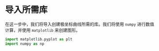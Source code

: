 # 导入所需库

在这一步中，我们将导入创建极坐标曲线所需的库。我们将使用 `numpy` 进行数值计算，并使用 `matplotlib` 来创建图形。

```python
import matplotlib.pyplot as plt
import numpy as np
```
